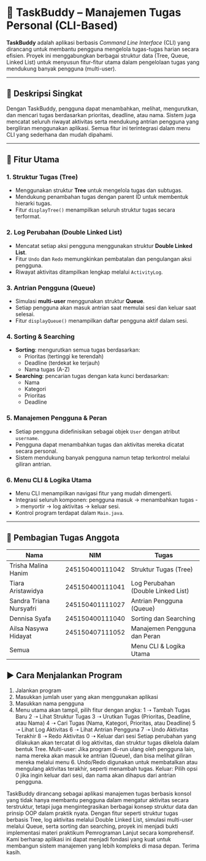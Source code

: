 # 🧠 TaskBuddy – Manajemen Tugas Personal (CLI-Based)

**TaskBuddy** adalah aplikasi berbasis _Command Line Interface_ (CLI) yang dirancang untuk membantu pengguna mengelola tugas-tugas harian secara efisien. Proyek ini menggabungkan berbagai struktur data (Tree, Queue, Linked List) untuk menyusun fitur-fitur utama dalam pengelolaan tugas yang mendukung banyak pengguna (multi-user).

---

## 📌 Deskripsi Singkat

Dengan TaskBuddy, pengguna dapat menambahkan, melihat, mengurutkan, dan mencari tugas berdasarkan prioritas, deadline, atau nama. Sistem juga mencatat seluruh riwayat aktivitas serta mendukung antrian pengguna yang bergiliran menggunakan aplikasi. Semua fitur ini terintegrasi dalam menu CLI yang sederhana dan mudah dipahami.

---

## 🎯 Fitur Utama

### 1. Struktur Tugas (Tree) 
- Menggunakan struktur **Tree** untuk mengelola tugas dan subtugas.
- Mendukung penambahan tugas dengan parent ID untuk membentuk hierarki tugas.
- Fitur `displayTree()` menampilkan seluruh struktur tugas secara terformat.

### 2. Log Perubahan (Double Linked List) 
- Mencatat setiap aksi pengguna menggunakan struktur **Double Linked List**.
- Fitur `Undo` dan `Redo` memungkinkan pembatalan dan pengulangan aksi pengguna.
- Riwayat aktivitas ditampilkan lengkap melalui `ActivityLog`.

### 3. Antrian Pengguna (Queue) 
- Simulasi **multi-user** menggunakan struktur **Queue**.
- Setiap pengguna akan masuk antrian saat memulai sesi dan keluar saat selesai.
- Fitur `displayQueue()` menampilkan daftar pengguna aktif dalam sesi.

### 4. Sorting & Searching 
- **Sorting**: mengurutkan semua tugas berdasarkan:
  - Prioritas (tertinggi ke terendah)
  - Deadline (terdekat ke terjauh)
  - Nama tugas (A-Z)
- **Searching**: pencarian tugas dengan kata kunci berdasarkan:
  - Nama
  - Kategori
  - Prioritas
  - Deadline

### 5. Manajemen Pengguna & Peran 
- Setiap pengguna didefinisikan sebagai objek `User` dengan atribut `username`.
- Pengguna dapat menambahkan tugas dan aktivitas mereka dicatat secara personal.
- Sistem mendukung banyak pengguna namun tetap terkontrol melalui giliran antrian.

### 6. Menu CLI & Logika Utama 
- Menu CLI menampilkan navigasi fitur yang mudah dimengerti.
- Integrasi seluruh komponen: pengguna masuk -> menambahkan tugas -> menyortir -> log aktivitas -> keluar sesi.
- Kontrol program terdapat dalam `Main.java`.


---

## 👥 Pembagian Tugas Anggota

| Nama                     | NIM             | Tugas                                  |
|--------------------------|-----------------|----------------------------------------|
| Trisha Malina Hanim      | 245150400111042 | Struktur Tugas (Tree)                  |
| Tiara Aristawidya        | 245150400111041 | Log Perubahan (Double Linked List)     |
| Sandra Triana Nursyafri  | 245150401111027 | Antrian Pengguna (Queue)               |
| Dennisa Syafa            | 245150400111040 | Sorting dan Searching                  |
| Ailsa Nasywa Hidayat     | 245150407111052 | Manajemen Pengguna dan Peran           |
| Semua                    |                 | Menu CLI & Logika Utama                |


## ▶️ Cara Menjalankan Program

1. Jalankan program
2. Masukkan jumlah user yang akan menggunakan aplikasi
3. Masukkan nama pengguna
4. Menu utama akan tampil, pilih fitur dengan angka:
  1 ➝ Tambah Tugas Baru
  2 ➝ Lihat Struktur Tugas
  3 ➝ Urutkan Tugas (Prioritas, Deadline, atau Nama)
  4 ➝ Cari Tugas (Nama, Kategori, Prioritas, atau Deadline)
  5 ➝ Lihat Log Aktivitas
  6 ➝ Lihat Antrian Pengguna
  7 ➝ Undo Aktivitas Terakhir
  8 ➝ Redo Aktivitas
  0 ➝ Keluar dari sesi
Setiap perubahan yang dilakukan akan tercatat di log aktivitas, dan struktur tugas dikelola dalam bentuk Tree.
Multi-user: Jika program di-run ulang oleh pengguna lain, nama mereka akan masuk ke antrian (Queue), dan bisa melihat giliran mereka melalui menu 6.
Undo/Redo digunakan untuk membatalkan atau mengulang aktivitas terakhir, seperti menambah tugas.
Keluar: Pilih opsi 0 jika ingin keluar dari sesi, dan nama akan dihapus dari antrian pengguna.


TaskBuddy dirancang sebagai aplikasi manajemen tugas berbasis konsol yang tidak hanya membantu pengguna dalam mengatur aktivitas secara terstruktur, tetapi juga mengintegrasikan berbagai konsep struktur data dan prinsip OOP dalam praktik nyata.
Dengan fitur seperti struktur tugas berbasis Tree, log aktivitas melalui Double Linked List, simulasi multi-user melalui Queue, serta sorting dan searching, proyek ini menjadi bukti implementasi materi praktikum Pemrograman Lanjut secara komprehensif.
Kami berharap aplikasi ini dapat menjadi fondasi yang kuat untuk membangun sistem manajemen yang lebih kompleks di masa depan. 
Terima kasih.

